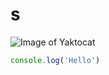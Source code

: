 # s

![Image of Yaktocat](https://octodex.github.com/images/yaktocat.png)

``` javascript
console.log('Hello')
```
